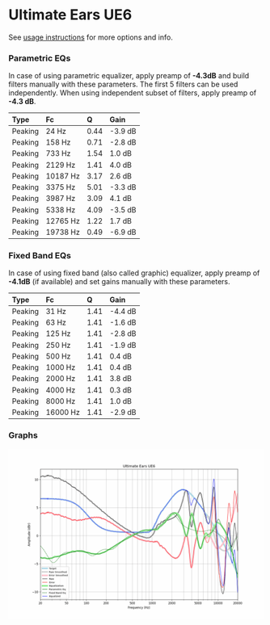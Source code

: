 # Ultimate Ears UE6
See [usage instructions](https://github.com/jaakkopasanen/AutoEq#usage) for more options and info.

### Parametric EQs
In case of using parametric equalizer, apply preamp of **-4.3dB** and build filters manually
with these parameters. The first 5 filters can be used independently.
When using independent subset of filters, apply preamp of **-4.3 dB**.

| Type    | Fc       |    Q | Gain    |
|:--------|:---------|:-----|:--------|
| Peaking | 24 Hz    | 0.44 | -3.9 dB |
| Peaking | 158 Hz   | 0.71 | -2.8 dB |
| Peaking | 733 Hz   | 1.54 | 1.0 dB  |
| Peaking | 2129 Hz  | 1.41 | 4.0 dB  |
| Peaking | 10187 Hz | 3.17 | 2.6 dB  |
| Peaking | 3375 Hz  | 5.01 | -3.3 dB |
| Peaking | 3987 Hz  | 3.09 | 4.1 dB  |
| Peaking | 5338 Hz  | 4.09 | -3.5 dB |
| Peaking | 12765 Hz | 1.22 | 1.7 dB  |
| Peaking | 19738 Hz | 0.49 | -6.9 dB |

### Fixed Band EQs
In case of using fixed band (also called graphic) equalizer, apply preamp of **-4.1dB**
(if available) and set gains manually with these parameters.

| Type    | Fc       |    Q | Gain    |
|:--------|:---------|:-----|:--------|
| Peaking | 31 Hz    | 1.41 | -4.4 dB |
| Peaking | 63 Hz    | 1.41 | -1.6 dB |
| Peaking | 125 Hz   | 1.41 | -2.8 dB |
| Peaking | 250 Hz   | 1.41 | -1.9 dB |
| Peaking | 500 Hz   | 1.41 | 0.4 dB  |
| Peaking | 1000 Hz  | 1.41 | 0.4 dB  |
| Peaking | 2000 Hz  | 1.41 | 3.8 dB  |
| Peaking | 4000 Hz  | 1.41 | 0.3 dB  |
| Peaking | 8000 Hz  | 1.41 | 1.0 dB  |
| Peaking | 16000 Hz | 1.41 | -2.9 dB |

### Graphs
![](./Ultimate%20Ears%20UE6.png)
